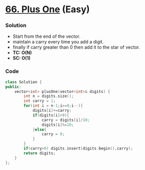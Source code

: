 # [66. Plus One](https://leetcode.com/problems/plus-one/) (Easy)

### Solution

-   Start from the end of the vector.
-   maintain a carry every time you add a digit.
-   finally if carry greater than 0 then add it to the star of vector.
-   **TC: O(N)**
-   **SC: O(1)**

### Code

```cpp
class Solution {
public:
    vector<int> plusOne(vector<int>& digits) {
        int n = digits.size();
        int carry = 1;
        for(int i = n-1;i>=0;i--){
            digits[i]+=carry;
            if(digits[i]>9){
                carry = digits[i]/10;
                digits[i]%=10;
            }else{
                carry = 0;
            }
        }
        if(carry>0) digits.insert(digits.begin(),carry);
        return digits;
    }
};
```
